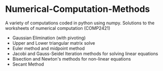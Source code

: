 # Numerical-Computation-Methods

A variety of computations coded in python using numpy. Solutions to the worksheets of numerical computation (COMP2421)

- Gaussian Elimination (with pivoting)
- Upper and Lower triangular matrix solve
- Euler method and midpoint method
- Jacobi and Gauss-Seidel Iteration methods for solving linear equations
- Bisection and Newton's methods for non-linear equations
- Secant Method

